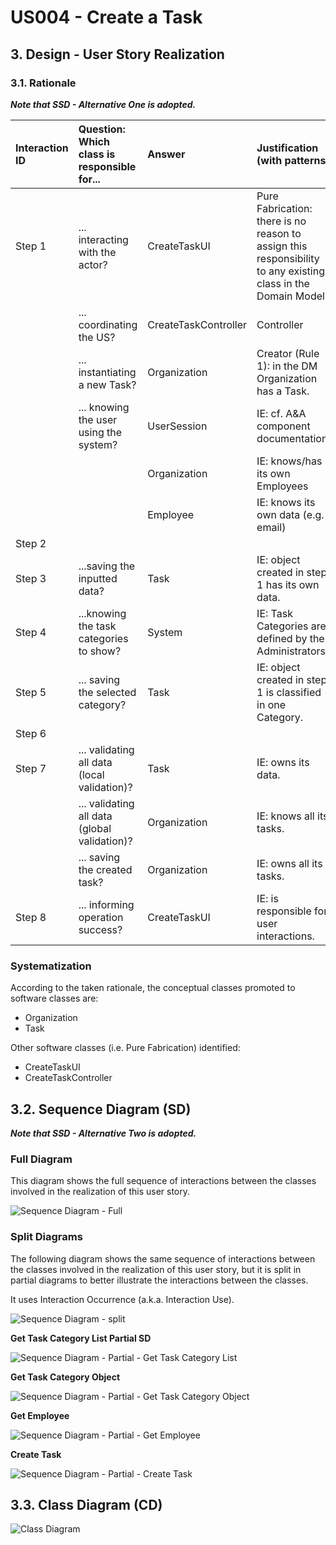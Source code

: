 # US004 - Create a Task 

## 3. Design - User Story Realization 

### 3.1. Rationale

_**Note that SSD - Alternative One is adopted.**_

| Interaction ID | Question: Which class is responsible for... | Answer               | Justification (with patterns)                                                                                 |
|:-------------  |:--------------------- |:---------------------|:--------------------------------------------------------------------------------------------------------------|
| Step 1  		 |	... interacting with the actor? | CreateTaskUI         | Pure Fabrication: there is no reason to assign this responsibility to any existing class in the Domain Model. |
| 			  		 |	... coordinating the US? | CreateTaskController | Controller                                                                                                    |
| 			  		 |	... instantiating a new Task? | Organization         | Creator (Rule 1): in the DM Organization has a Task.                                                          |
| 			  		 | ... knowing the user using the system?  | UserSession          | IE: cf. A&A component documentation.                                                                          |
| 			  		 |							 | Organization         | IE: knows/has its own Employees                                                                               |
| 			  		 |							 | Employee             | IE: knows its own data (e.g. email)                                                                           |
| Step 2  		 |							 |                      |                                                                                                               |
| Step 3  		 |	...saving the inputted data? | Task                 | IE: object created in step 1 has its own data.                                                                |
| Step 4  		 |	...knowing the task categories to show? | System               | IE: Task Categories are defined by the Administrators.                                                        |
| Step 5  		 |	... saving the selected category? | Task                 | IE: object created in step 1 is classified in one Category.                                                   |
| Step 6  		 |							 |                      |                                                                                                               |              
| Step 7  		 |	... validating all data (local validation)? | Task                 | IE: owns its data.                                                                                            | 
| 			  		 |	... validating all data (global validation)? | Organization         | IE: knows all its tasks.                                                                                      | 
| 			  		 |	... saving the created task? | Organization         | IE: owns all its tasks.                                                                                       | 
| Step 8  		 |	... informing operation success?| CreateTaskUI         | IE: is responsible for user interactions.                                                                     | 

### Systematization ##

According to the taken rationale, the conceptual classes promoted to software classes are: 

* Organization
* Task

Other software classes (i.e. Pure Fabrication) identified: 

* CreateTaskUI  
* CreateTaskController


## 3.2. Sequence Diagram (SD)

_**Note that SSD - Alternative Two is adopted.**_

### Full Diagram

This diagram shows the full sequence of interactions between the classes involved in the realization of this user story.

![Sequence Diagram - Full](svg/us004-sequence-diagram-full.svg)

### Split Diagrams

The following diagram shows the same sequence of interactions between the classes involved in the realization of this user story, but it is split in partial diagrams to better illustrate the interactions between the classes.

It uses Interaction Occurrence (a.k.a. Interaction Use).

![Sequence Diagram - split](svg/us004-sequence-diagram-split.svg)

**Get Task Category List Partial SD**

![Sequence Diagram - Partial - Get Task Category List](svg/us004-sequence-diagram-partial-get-task-category-list.svg)

**Get Task Category Object**

![Sequence Diagram - Partial - Get Task Category Object](svg/us004-sequence-diagram-partial-get-Vehicle-List.svg)

**Get Employee**

![Sequence Diagram - Partial - Get Employee](svg/us004-sequence-diagram-partial-get-skill-list.svg)

**Create Task**

![Sequence Diagram - Partial - Create Task](svg/us004-sequence-diagram-partial-get-collaborator-list.svg)

## 3.3. Class Diagram (CD)

![Class Diagram](svg/us004-class-diagram.svg)